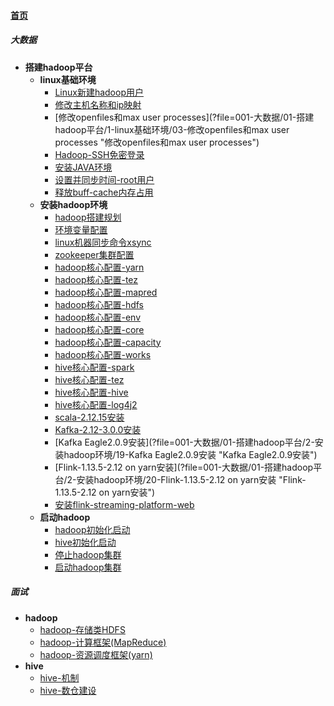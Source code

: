 
#### [首页](?file=home-首页)

##### 大数据
- **搭建hadoop平台**
    - **linux基础环境**
        - [Linux新建hadoop用户](?file=001-大数据/01-搭建hadoop平台/1-linux基础环境/01-Linux新建hadoop用户 "Linux新建hadoop用户")
        - [修改主机名称和ip映射](?file=001-大数据/01-搭建hadoop平台/1-linux基础环境/02-修改主机名称和ip映射 "修改主机名称和ip映射")
        - [修改openfiles和max user processes](?file=001-大数据/01-搭建hadoop平台/1-linux基础环境/03-修改openfiles和max user processes "修改openfiles和max user processes")
        - [Hadoop-SSH免密登录](?file=001-大数据/01-搭建hadoop平台/1-linux基础环境/04-Hadoop-SSH免密登录 "Hadoop-SSH免密登录")
        - [安装JAVA环境](?file=001-大数据/01-搭建hadoop平台/1-linux基础环境/05-安装JAVA环境 "安装JAVA环境")
        - [设置并同步时间-root用户](?file=001-大数据/01-搭建hadoop平台/1-linux基础环境/06-设置并同步时间-root用户 "设置并同步时间-root用户")
        - [释放buff-cache内存占用](?file=001-大数据/01-搭建hadoop平台/1-linux基础环境/07-释放buff-cache内存占用 "释放buff-cache内存占用")
    - **安装hadoop环境**
        - [hadoop搭建规划](?file=001-大数据/01-搭建hadoop平台/2-安装hadoop环境/01-hadoop搭建规划 "hadoop搭建规划")
        - [环境变量配置](?file=001-大数据/01-搭建hadoop平台/2-安装hadoop环境/02-环境变量配置 "环境变量配置")
        - [linux机器同步命令xsync](?file=001-大数据/01-搭建hadoop平台/2-安装hadoop环境/03-linux机器同步命令xsync "linux机器同步命令xsync")
        - [zookeeper集群配置](?file=001-大数据/01-搭建hadoop平台/2-安装hadoop环境/04-zookeeper集群配置 "zookeeper集群配置")
        - [hadoop核心配置-yarn](?file=001-大数据/01-搭建hadoop平台/2-安装hadoop环境/05-hadoop核心配置-yarn "hadoop核心配置-yarn")
        - [hadoop核心配置-tez](?file=001-大数据/01-搭建hadoop平台/2-安装hadoop环境/06-hadoop核心配置-tez "hadoop核心配置-tez")
        - [hadoop核心配置-mapred](?file=001-大数据/01-搭建hadoop平台/2-安装hadoop环境/07-hadoop核心配置-mapred "hadoop核心配置-mapred")
        - [hadoop核心配置-hdfs](?file=001-大数据/01-搭建hadoop平台/2-安装hadoop环境/08-hadoop核心配置-hdfs "hadoop核心配置-hdfs")
        - [hadoop核心配置-env](?file=001-大数据/01-搭建hadoop平台/2-安装hadoop环境/09-hadoop核心配置-env "hadoop核心配置-env")
        - [hadoop核心配置-core](?file=001-大数据/01-搭建hadoop平台/2-安装hadoop环境/10-hadoop核心配置-core "hadoop核心配置-core")
        - [hadoop核心配置-capacity](?file=001-大数据/01-搭建hadoop平台/2-安装hadoop环境/11-hadoop核心配置-capacity "hadoop核心配置-capacity")
        - [hadoop核心配置-works](?file=001-大数据/01-搭建hadoop平台/2-安装hadoop环境/12-hadoop核心配置-works "hadoop核心配置-works")
        - [hive核心配置-spark](?file=001-大数据/01-搭建hadoop平台/2-安装hadoop环境/13-hive核心配置-spark "hive核心配置-spark")
        - [hive核心配置-tez](?file=001-大数据/01-搭建hadoop平台/2-安装hadoop环境/14-hive核心配置-tez "hive核心配置-tez")
        - [hive核心配置-hive](?file=001-大数据/01-搭建hadoop平台/2-安装hadoop环境/15-hive核心配置-hive "hive核心配置-hive")
        - [hive核心配置-log4j2](?file=001-大数据/01-搭建hadoop平台/2-安装hadoop环境/16-hive核心配置-log4j2 "hive核心配置-log4j2")
        - [scala-2.12.15安装](?file=001-大数据/01-搭建hadoop平台/2-安装hadoop环境/17-scala-2.12.15安装 "scala-2.12.15安装")
        - [Kafka-2.12-3.0.0安装](?file=001-大数据/01-搭建hadoop平台/2-安装hadoop环境/18-Kafka-2.12-3.0.0安装 "Kafka-2.12-3.0.0安装")
        - [Kafka Eagle2.0.9安装](?file=001-大数据/01-搭建hadoop平台/2-安装hadoop环境/19-Kafka Eagle2.0.9安装 "Kafka Eagle2.0.9安装")
        - [Flink-1.13.5-2.12 on yarn安装](?file=001-大数据/01-搭建hadoop平台/2-安装hadoop环境/20-Flink-1.13.5-2.12 on yarn安装 "Flink-1.13.5-2.12 on yarn安装")
        - [安装flink-streaming-platform-web](?file=001-大数据/01-搭建hadoop平台/2-安装hadoop环境/21-安装flink-streaming-platform-web "安装flink-streaming-platform-web")
    - **启动hadoop**
        - [hadoop初始化启动](?file=001-大数据/01-搭建hadoop平台/3-启动hadoop/01-hadoop初始化启动 "hadoop初始化启动")
        - [hive初始化启动](?file=001-大数据/01-搭建hadoop平台/3-启动hadoop/02-hive初始化启动 "hive初始化启动")
        - [停止hadoop集群](?file=001-大数据/01-搭建hadoop平台/3-启动hadoop/03-停止hadoop集群 "停止hadoop集群")
        - [启动hadoop集群](?file=001-大数据/01-搭建hadoop平台/3-启动hadoop/04-启动hadoop集群 "启动hadoop集群")

##### 面试
- **hadoop**
    - [hadoop-存储类HDFS](?file=002-面试/01-hadoop/1-hadoop-存储类HDFS "hadoop-存储类HDFS")
    - [hadoop-计算框架&#40;MapReduce&#41;](?file=002-面试/01-hadoop/2-hadoop-计算框架&#40;MapReduce&#41; "hadoop-计算框架&#40;MapReduce&#41;")
    - [hadoop-资源调度框架&#40;yarn&#41;](?file=002-面试/01-hadoop/3-hadoop-资源调度框架&#40;yarn&#41; "hadoop-资源调度框架&#40;yarn&#41;")
- **hive**
    - [hive-机制](?file=002-面试/02-hive/01-hive-机制 "hive-机制")
    - [hive-数仓建设](?file=002-面试/02-hive/02-hive-数仓建设 "hive-数仓建设")
